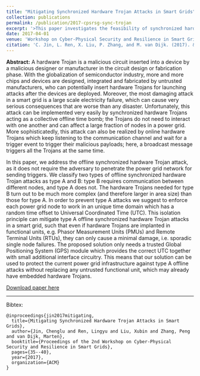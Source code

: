 ```yaml
---
title: "Mitigating Synchronized Hardware Trojan Attacks in Smart Grids"
collection: publications
permalink: /publication/2017-cpsrsg-sync-trojan
excerpt: '>This paper investigates the feasibility of synchronized hardware Trojan attacks in smart grids. Based on our classification of possible synchronized hardware Trojans, we proposed efficient and effective solutions to isolate nodes in the smart grids to convert synchronized attacks to sporadic failures.'
date: 2017-04-01
venue: 'Workshop on Cyber-Physical Security and Resilience in Smart Grids (CPSR-SG@CPSWeek)'
citation: 'C. Jin, L. Ren, X. Liu, P. Zhang, and M. van Dijk. (2017). &quot;Mitigating Synchronized Hardware Trojan Attacks in Smart Grids&quot; <i>Workshop on Cyber-Physical Security and Resilience in Smart Grids (CPSR-SG@CPSWeek)</i>.'
---
```


<b>Abstract:</b> A hardware Trojan is a malicious circuit inserted into a device by a malicious designer or manufacturer in the circuit design or fabrication phase. With the globalization of semiconductor industry, more and more chips and devices are designed, integrated and fabricated by untrusted manufacturers, who can potentially insert hardware Trojans for launching attacks after the devices are deployed. Moreover, the most damaging attack in a smart grid is a large scale electricity failure, which can cause very serious consequences that are worse than any disaster. Unfortunately, this attack can be implemented very easily by synchronized hardware Trojans acting as a collective offline time bomb; the Trojans do not need to interact with one another and can affect a large fraction of nodes in a power grid. More sophisticatedly, this attack can also be realized by online hardware Trojans which keep listening to the communication channel and wait for a trigger event to trigger their malicious payloads; here, a broadcast message triggers all the Trojans at the same time.

In this paper, we address the offline synchronized hardware Trojan attack, as it does not require the adversary to penetrate the power grid network for sending triggers. We classify two types of offline synchronized hardware Trojan attacks as type A and B: type B requires communication between different nodes, and type A does not. The hardware Trojans needed for type B turn out to be much more complex (and therefore larger in area size) than those for type A. In order to prevent type A attacks we suggest to enforce each power grid node to work in an unique time domain which has a random time offset to Universal Coordinated Time (UTC). This isolation principle can mitigate type A offline synchronized hardware Trojan attacks in a smart grid, such that even if hardware Trojans are implanted in functional units, e.g. Phasor Measurement Units (PMUs) and Remote Terminal Units (RTUs), they can only cause a minimal damage, i.e. sporadic single node failures. The proposed solution only needs a trusted Global Positioning System (GPS) module which provides the correct UTC together with small additional interface circuitry. This means that our solution can be used to protect the current power grid infrastructure against type A offline attacks without replacing any untrusted functional unit, which may already have embedded hardware Trojans.

[Download paper here](http://dl.acm.org/citation.cfm?id=3055394)

---

Bibtex:

```
@inproceedings{jin2017mitigating,
  title={Mitigating Synchronized Hardware Trojan Attacks in Smart Grids},
  author={Jin, Chenglu and Ren, Lingyu and Liu, Xubin and Zhang, Peng and van Dijk, Marten},
  booktitle={Proceedings of the 2nd Workshop on Cyber-Physical Security and Resilience in Smart Grids},
  pages={35--40},
  year={2017},
  organization={ACM}
}
```

